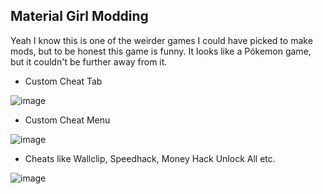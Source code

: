 
## Material Girl Modding

Yeah I know this is one of the weirder games I could have picked to make mods, but to be honest
this game is funny. It looks like a Pókemon game, but it couldn't be further away from it.

- Custom Cheat Tab

![image](https://user-images.githubusercontent.com/55576076/163873419-8bd03702-10fc-4979-b723-37a68f0267f4.png)

- Custom Cheat Menu

![image](https://user-images.githubusercontent.com/55576076/163873532-f6fdd189-6649-4cd6-9020-22c40bbd089e.png)

- Cheats like Wallclip, Speedhack, Money Hack Unlock All etc.

![image](https://user-images.githubusercontent.com/55576076/163873675-21365e85-3079-4ec2-b520-bf008482184b.png)
